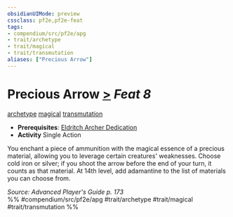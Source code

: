 ```yaml
---
obsidianUIMode: preview
cssclass: pf2e,pf2e-feat
tags:
- compendium/src/pf2e/apg
- trait/archetype
- trait/magical
- trait/transmutation
aliases: ["Precious Arrow"]
---
```

# Precious Arrow  [>](chapter-9-playing-the-game.md#Actions "Single Action") *Feat 8*  
[archetype](archetype.md "Archetype Feat Trait")  [magical](magical.md "Magical Item Trait")  [transmutation](transmutation.md "Transmutation School Trait")  

- **Prerequisites**: [Eldritch Archer Dedication](eldritch-archer-dedication-apg.md)
- **Activity** Single Action

You enchant a piece of ammunition with the magical essence of a precious material, allowing you to leverage certain creatures' weaknesses. Choose cold iron or silver; if you shoot the arrow before the end of your turn, it counts as that material. At 14th level, add adamantine to the list of materials you can choose from.

*Source: Advanced Player's Guide p. 173*  
%% #compendium/src/pf2e/apg #trait/archetype #trait/magical #trait/transmutation %%